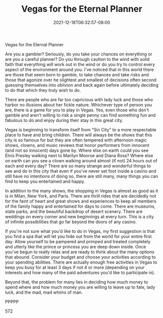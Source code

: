 ﻿---
title: "Vegas for the Eternal Planner"
date: 2021-12-18T06:32:57-08:00
description: "Text Tips for Web Success"
featured_image: "/images/Text.jpg"
tags: ["Text"]
---

Vegas for the Eternal Planner

Are you a gambler? Seriously, do you take your chances on everything or are you a careful planner? Do you through caution to the wind with solid faith that everything will work out in the wind or do you try to control every aspect of the environment around you. I've noticed that in this world there are those that seem born to gamble, to take chances and take risks and those that agonize over he slightest and smallest of decisions often second guessing themselves into oblivion and back again before ultimately deciding to do that which they truly wish to do. 

There are people who are far too capricious with lady luck and those who harbor no illusions about her fickle nature. Whichever type of person you are, there is a game for you to play in Vegas. Yes, even those who don't gamble and aren't willing to risk a single penny can find something fun and fabulous to do and enjoy during their stay in this great city. 

Vegas is beginning to transform itself from "Sin City" to a more respectable place to have and bring children. There will always be the shows that this city is so famous for but they are often tempered with afternoon magic shows, clowns, and music reviews that honor performers from innocent (and not so innocent) days gone by. Where else on earth could you see Elvis Presley walking next to Marilyn Monroe and Diana Ross? Where else on earth can you see a clown walking around almost (if not) 24 hours out of each and every day? There are so many strange and wonderful things to see and do in this city that even if you've never set foot inside a casino and still have no intentions of doing so, there are still many, many things you can find to keep you entertained and happy.

In addition to the many shows, the shopping in Vegas is almost as good as it is in Milan, New York, and Paris. There are thrill rides that are decidedly not for the faint of heart and great shows and experiences to keep all members of the family happy and entertained for days to come. There are museums, state parks, and the beautiful backdrop of desert scenery. There are weddings on every corner and new beginnings at every turn. This is a city of infinite possibilities that go far beyond the doors of any casino. 

If you're not sure what you'd like to do in Vegas, my first suggestion is that you find a spa that will let you hide out from the world for your entire first day. Allow yourself to be pampered and primped and treated completely and utterly like the prince or princess you are deep down inside. Once you've begun to really relax and are ready to think about the many options that abound. Consider your budget and choose your activities according to your spending abilities. There are actually enough free activities in Vegas to keep you busy for at least 3 days if not 4 or more (depending on your interests and how many of the paid adventures you'd like to participate in). 

Beyond that, the problem for many lies in deciding how much money to spend where and how much money you are willing to leave up to fate, lady luck, and the mad, mad whims of man.

PPPPP

572

